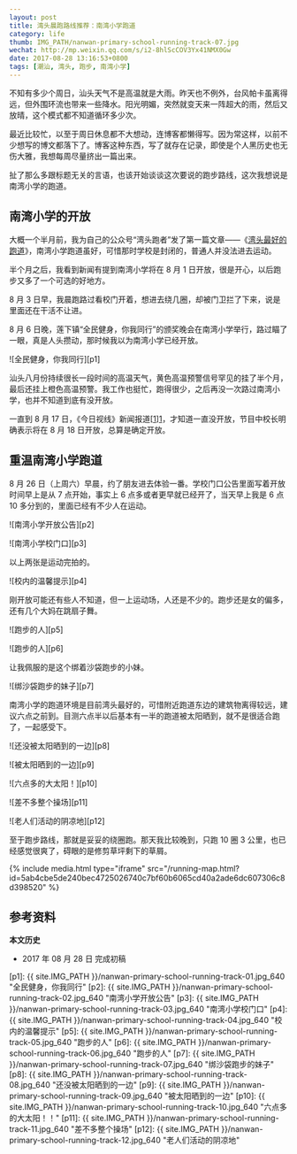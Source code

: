 ```yaml
---
layout: post
title: 湾头晨跑路线推荐：南湾小学跑道
category: life
thumb: IMG_PATH/nanwan-primary-school-running-track-07.jpg
wechat: http://mp.weixin.qq.com/s/i2-8hlScCOV3Yx41NMX0Gw
date: 2017-08-28 13:16:53+0800
tags: [潮汕, 湾头, 跑步, 南湾小学]
---
```

不知有多少个周日，汕头天气不是高温就是大雨。昨天也不例外，台风帕卡虽离得远，但外围环流也带来一些降水。阳光明媚，突然就变天来一阵超大的雨，然后又放晴，这个模式都不知道循环多少次。

最近比较忙，以至于周日休息都不大想动，连博客都懒得写。因为常这样，以前不少想写的博文都落下了。博客这种东西，写了就存在记录，即使是个人黑历史也无伤大雅，我想每周尽量挤出一篇出来。

扯了那么多跟标题无关的言语，也该开始谈谈这次要说的跑步路线，这次我想说是南湾小学的跑道。

## 南湾小学的开放

大概一个半月前，我为自己的公众号“湾头跑者”发了第一篇文章——《[湾头最好的跑道](/the-best-track-in-wantou-now.html)》，南湾小学跑道虽好，可惜那时学校是封闭的，普通人并没法进去运动。

半个月之后，我看到新闻有提到南湾小学将在 8 月 1 日开放，很是开心，以后跑步又多了一个可选的好地方。

8 月 3 日早，我晨跑路过看校门开着，想进去绕几圈，却被门卫拦了下来，说是里面还在干活不让进。

8 月 6 日晚，莲下镇“全民健身，你我同行”的颁奖晚会在南湾小学举行，路过瞄了一眼，真是人头攒动，那时候我以为南湾小学已经开放。

![全民健身，你我同行][p1]

汕头八月份持续很长一段时间的高温天气，黄色高温预警信号罕见的挂了半个月，最后还挂上橙色高温预警。我工作也挺忙，跑得很少，之后再没一次路过南湾小学，也并不知道到底有没开放。

一直到 8 月 17 日，《今日视线》新闻报道[[1]][1]，才知道一直没开放，节目中校长明确表示将在 8 月 18 日开放，总算是确定开放。

## 重温南湾小学跑道

8 月 26 日（上周六）早晨，约了朋友进去体验一番。学校门口公告里面写着开放时间早上是从 7 点开始，事实上 6 点多或者更早就已经开了，当天早上我是 6 点 10 多分到的，里面已经有不少人在运动。

![南湾小学开放公告][p2]

![南湾小学校门口][p3]

以上两张是运动完拍的。

![校内的温馨提示][p4]

刚开放可能还有些人不知道，但一上运动场，人还是不少的。跑步还是女的偏多，还有几个大妈在跳扇子舞。

![跑步的人][p5]

![跑步的人][p6]

让我佩服的是这个绑着沙袋跑步的小妹。

![绑沙袋跑步的妹子][p7]

南湾小学的跑道环境是目前湾头最好的，可惜附近跑道东边的建筑物离得较远，建议六点之前到。目测六点半以后基本有一半的跑道被太阳晒到，就不是很适合跑了，一起感受下。

![还没被太阳晒到的一边][p8]

![被太阳晒到的一边][p9]

![六点多的大太阳！][p10]

![差不多整个操场][p11]

![老人们活动的阴凉地][p12]

至于跑步路线，那就是妥妥的绕圈跑。那天我比较晚到，只跑 10 圈 3 公里，也已经感觉很爽了，碍眼的是修剪草坪剩下的草屑。

{% include media.html type="iframe" src="/running-map.html?id=5ab4cbe5de240bec4725026740c7bf60b6065cd40a2ade6dc607306c8d398520" %} 

## 参考资料

[1]: http://st.cutv.com/e/a/a/2017-8-18/1503025409128.shtml "体育场地不开放？南湾学校有说法 2017-08-17"

**本文历史**

* 2017 年 08 月 28 日 完成初稿

[p1]: {{ site.IMG_PATH }}/nanwan-primary-school-running-track-01.jpg_640 "全民健身，你我同行"
[p2]: {{ site.IMG_PATH }}/nanwan-primary-school-running-track-02.jpg_640 "南湾小学开放公告"
[p3]: {{ site.IMG_PATH }}/nanwan-primary-school-running-track-03.jpg_640 "南湾小学校门口"
[p4]: {{ site.IMG_PATH }}/nanwan-primary-school-running-track-04.jpg_640 "校内的温馨提示"
[p5]: {{ site.IMG_PATH }}/nanwan-primary-school-running-track-05.jpg_640 "跑步的人"
[p6]: {{ site.IMG_PATH }}/nanwan-primary-school-running-track-06.jpg_640 "跑步的人"
[p7]: {{ site.IMG_PATH }}/nanwan-primary-school-running-track-07.jpg_640 "绑沙袋跑步的妹子"
[p8]: {{ site.IMG_PATH }}/nanwan-primary-school-running-track-08.jpg_640 "还没被太阳晒到的一边"
[p9]: {{ site.IMG_PATH }}/nanwan-primary-school-running-track-09.jpg_640 "被太阳晒到的一边"
[p10]: {{ site.IMG_PATH }}/nanwan-primary-school-running-track-10.jpg_640 "六点多的大太阳！！"
[p11]: {{ site.IMG_PATH }}/nanwan-primary-school-running-track-11.jpg_640 "差不多整个操场"
[p12]: {{ site.IMG_PATH }}/nanwan-primary-school-running-track-12.jpg_640 "老人们活动的阴凉地"
